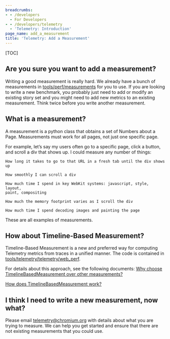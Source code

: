 ```yaml
---
breadcrumbs:
- - /developers
  - For Developers
- - /developers/telemetry
  - 'Telemetry: Introduction'
page_name: add_a_measurement
title: 'Telemetry: Add a Measurement'
---
```


[TOC]

## Are you sure you want to add a measurement?

Writing a good measurement is really hard. We already have a bunch of
measurements in
[tools/perf/measurements](https://code.google.com/p/chromium/codesearch#chromium/src/tools/perf/measurements/)
for you to use. If you are looking to write a new benchmark, you probably just
need to add or modify an existing story set and you might need to add new
metrics to an existing measurement. Think twice before you write another
measurement.

## What is a measurement?

A measurement is a python class that obtains a set of Numbers about a Page.
Measurements must work for all pages, not just one specific page.

For example, let’s say my users often go to a specific page, click a button, and
scroll a div that shows up. I could measure any number of things:

    How long it takes to go to that URL in a fresh tab until the div shows up

    How smoothly I can scroll a div

    How much time I spend in key WebKit systems: javascript, style, layout,
    paint, compositing

    How much the memory footprint varies as I scroll the div

    How much time I spend decoding images and painting the page

These are all examples of measurements.

## How about Timeline-Based Measurement?

Timeline-Based Measurement is a new and preferred way for computing Telemetry
metrics from traces in a unified manner. The code is contained in
[tools/telemetry/telemetry/web_perf](https://code.google.com/p/chromium/codesearch#chromium/src/tools/telemetry/telemetry/web_perf/).

For details about this approach, see the following documents: [Why choose
TimelineBasedMeasurement over other
measurements?](https://docs.google.com/document/d/10G0PbePQOwJao57Mu6Xr7Fx0o2ng8fwZ33wUqpnsyog)

[How does TimelineBasedMeasurement
work?](https://docs.google.com/document/d/1cx_yplQQUVtIka5DD846kcfheIdIoTHfCL0dH93ezA8/edit?usp=sharing)

## I think I need to write a new measurement, now what?

Please email [telemetry@chromium.org](mailto:telemetry@chromium.org) with
details about what you are trying to measure. We can help you get started and
ensure that there are not existing measurements that you could use.
